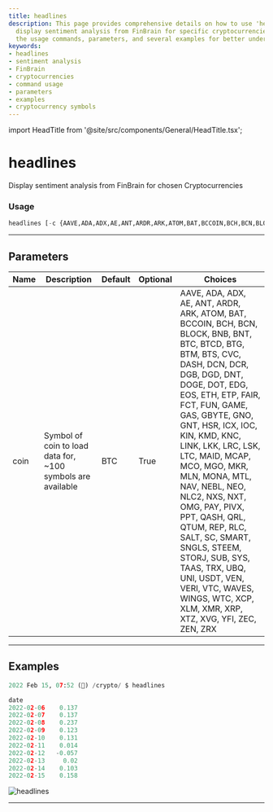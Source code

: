 ```yaml
---
title: headlines
description: This page provides comprehensive details on how to use 'headlines' to
  display sentiment analysis from FinBrain for specific cryptocurrencies. It includes
  the usage commands, parameters, and several examples for better understanding.
keywords:
- headlines
- sentiment analysis
- FinBrain
- cryptocurrencies
- command usage
- parameters
- examples
- cryptocurrency symbols
---
```


import HeadTitle from '@site/src/components/General/HeadTitle.tsx';

<HeadTitle title="headlines - Crypto - Reference | OpenBB Terminal Docs" />

# headlines

Display sentiment analysis from FinBrain for chosen Cryptocurrencies

### Usage

```python
headlines [-c {AAVE,ADA,ADX,AE,ANT,ARDR,ARK,ATOM,BAT,BCCOIN,BCH,BCN,BLOCK,BNB,BNT,BTC,BTCD,BTG,BTM,BTS,CVC,DASH,DCN,DCR,DGB,DGD,DNT,DOGE,DOT,EDG,EOS,ETH,ETP,FAIR,FCT,FUN,GAME,GAS,GBYTE,GNO,GNT,HSR,ICX,IOC,KIN,KMD,KNC,LINK,LKK,LRC,LSK,LTC,MAID,MCAP,MCO,MGO,MKR,MLN,MONA,MTL,NAV,NEBL,NEO,NLC2,NXS,NXT,OMG,PAY,PIVX,PPT,QASH,QRL,QTUM,REP,RLC,SALT,SC,SMART,SNGLS,STEEM,STORJ,SUB,SYS,TAAS,TRX,UBQ,UNI,USDT,VEN,VERI,VTC,WAVES,WINGS,WTC,XCP,XLM,XMR,XRP,XTZ,XVG,YFI,ZEC,ZEN,ZRX}]
```

---

## Parameters

| Name | Description | Default | Optional | Choices |
| ---- | ----------- | ------- | -------- | ------- |
| coin | Symbol of coin to load data for, ~100 symbols are available | BTC | True | AAVE, ADA, ADX, AE, ANT, ARDR, ARK, ATOM, BAT, BCCOIN, BCH, BCN, BLOCK, BNB, BNT, BTC, BTCD, BTG, BTM, BTS, CVC, DASH, DCN, DCR, DGB, DGD, DNT, DOGE, DOT, EDG, EOS, ETH, ETP, FAIR, FCT, FUN, GAME, GAS, GBYTE, GNO, GNT, HSR, ICX, IOC, KIN, KMD, KNC, LINK, LKK, LRC, LSK, LTC, MAID, MCAP, MCO, MGO, MKR, MLN, MONA, MTL, NAV, NEBL, NEO, NLC2, NXS, NXT, OMG, PAY, PIVX, PPT, QASH, QRL, QTUM, REP, RLC, SALT, SC, SMART, SNGLS, STEEM, STORJ, SUB, SYS, TAAS, TRX, UBQ, UNI, USDT, VEN, VERI, VTC, WAVES, WINGS, WTC, XCP, XLM, XMR, XRP, XTZ, XVG, YFI, ZEC, ZEN, ZRX |


---

## Examples

```python
2022 Feb 15, 07:52 (🦋) /crypto/ $ headlines

date
2022-02-06    0.137
2022-02-07    0.137
2022-02-08    0.237
2022-02-09    0.123
2022-02-10    0.131
2022-02-11    0.014
2022-02-12   -0.057
2022-02-13     0.02
2022-02-14    0.103
2022-02-15    0.158
```
![headlines](https://user-images.githubusercontent.com/46355364/154066006-d281a8c8-bd25-4355-9cd5-3affd4477bd6.png)

---
